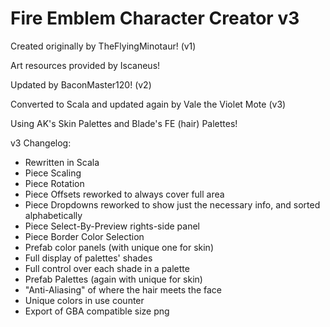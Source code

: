 # Fire Emblem Character Creator v3

Created originally by TheFlyingMinotaur! (v1)

Art resources provided by Iscaneus!

Updated by BaconMaster120! (v2)

Converted to Scala and updated again by Vale the Violet Mote (v3)

Using AK's Skin Palettes and Blade's FE (hair) Palettes!

v3 Changelog:
- Rewritten in Scala 
- Piece Scaling
- Piece Rotation
- Piece Offsets reworked to always cover full area
- Piece Dropdowns reworked to show just the necessary info, and sorted alphabetically
- Piece Select-By-Preview rights-side panel
- Piece Border Color Selection
- Prefab color panels (with unique one for skin)
- Full display of palettes' shades
- Full control over each shade in a palette
- Prefab Palettes (again with unique for skin)
- "Anti-Aliasing" of where the hair meets the face
- Unique colors in use counter
- Export of GBA compatible size png
